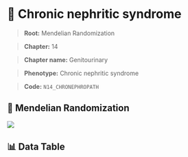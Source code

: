# 🧪 Chronic nephritic syndrome

> **Root:** Mendelian Randomization

> **Chapter:** 14  

> **Chapter name:** Genitourinary

> **Phenotype:** Chronic nephritic syndrome  

> **Code:** `N14_CHRONEPHROPATH`

## 🧬 Mendelian Randomization  

<img src="/MR/Figures/Forward/N14_CHRONEPHROPATH.png"/>

## 📊 Data Table

<CsvTableMRF src="/MR_Data/Forward/N14_CHRONEPHROPATH.csv"/>
